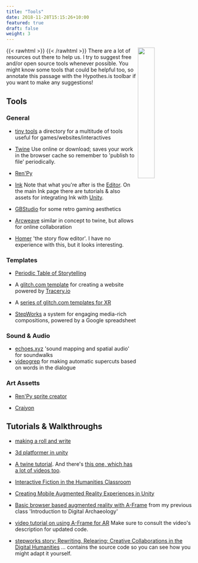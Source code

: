```yaml
---
title: "Tools"
date: 2018-11-28T15:15:26+10:00
featured: true
draft: false
weight: 3
---
```


{{< rawhtml >}}
<img src="/images/pixeltrue-idea-1.png" align="right" width="30%"></img>
{{< /rawhtml >}} There are a lot of resources out there to help us. I try to suggest free and/or open source tools whenever possible. You might know some tools that could be helpful too, so annotate this passage with the Hypothes.is toolbar if you want to make any suggestions!

## Tools

### General

+ [tiny tools](https://tinytools.directory/) a directory for a multitude of tools useful for games/websites/interactives

+ [Twine](https://twinery.org) Use online or download; saves your work in the browser cache so remember to 'publish to file' periodically.
+ [Ren'Py](https://www.renpy.org/)
+ [Ink](https://www.inklestudios.com/ink/) Note that what you're after is the [Editor](https://github.com/inkle/inky). On the main Ink page there are tutorials & also assets for integrating Ink with [Unity](https://unity3d.com/get-unity/download).
+ [GBStudio](https://www.gbstudio.dev/) for some retro gaming aesthetics
+ [Arcweave](https://arcweave.com/) similar in concept to twine, but allows for online collaboration
+ [Homer](https://homer.open-lab.com/site/) 'the story flow editor'. I have no experience with this, but it looks interesting.

### Templates

+ [Periodic Table of Storytelling](https://jamesharris.design/periodic/)

+ A [glitch.com template](https://glitch.com/edit/#!/tangy-boundless-noodle?path=readme.md%3A1%3A0) for creating a website powered by [Tracery.io](https://tracery.io)

+ A [series of glitch.com templates for XR](https://glitch.com/@glitch/get-started-with-web-xr)

+ [StepWorks](https://step.works/index.php/site) a system for engaging media-rich compositions, powered by a Google spreadsheet

### Sound & Audio

+ [echoes.xyz](https://echoes.xyz/echoes-creative-apps#creator) 'sound mapping and spatial audio' for soundwalks
+ [videogrep](https://lav.io/notes/videogrep-tutorial/) for making automatic supercuts based on words in the dialogue

### Art Assetts

+ [Ren'Py sprite creator](https://spiralatlas.itch.io/renpy-sprite-creator)

+ [Craiyon](https://www.craiyon.com)

## Tutorials & Walkthroughs

+ [making a roll and write](https://gamingthepast.net/2021/11/05/making-a-roll-and-write-for-history-class-using-roll-through-the-ages-as-a-guide/)

+ [3d platformer in unity](https://projects.raspberrypi.org/en/pathways/unity-intro)

+ [A twine tutorial](https://pinnguaq.com/learn/introduction-to-twine). And there's [this one, which has a lot of videos too](http://www.adamhammond.com/twineguide/).

+ [Interactive Fiction in the Humanities Classroom](https://programminghistorian.org/en/lessons/interactive-text-games-using-twine)

+ [Creating Mobile Augmented Reality Experiences in Unity](https://programminghistorian.org/en/lessons/creating-mobile-augmented-reality-experiences-in-unity)

+ [Basic browser based augmented reality with A-Frame](https://digiarch.netlify.app/week/11/augmented-reality/) from my previous class 'Introduction to Digital Archaeology'

+ [video tutorial on using A-Frame for AR](https://www.youtube.com/watch?v=ktjMCanKNLk&list=PL8MkBHej75fJD-HveDzm4xKrciC5VfYuV) Make sure to consult the video's description for updated code.

+ [stepworks story: Rewriting, Relearing: Creative Collaborations in the Digital Humanities](https://step.works/index.php/show/rewriting-relearning-1) ... contains the source code so you can see how you might adapt it yourself.

